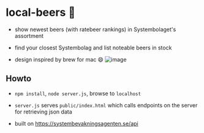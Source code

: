 # local-beers 🍺

* show newest beers (with ratebeer rankings) in Systembolaget's assortment
* find your closest Systembolag and list noteable beers in stock

* design inspired by brew for mac :smile:
![image](https://i.imgur.com/nyQxGha.png)

## Howto
* `npm install`, `node server.js`, browse to `localhost`
* `server.js` serves `public/index.html` which calls endpoints on the server for retrieving json data

* built on https://systembevakningsagenten.se/api
